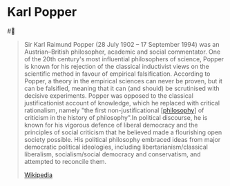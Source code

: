 # Karl Popper

#🌱

> Sir Karl Raimund Popper  (28 July 1902 – 17 September 1994) was an Austrian–British philosopher, academic and social commentator. One of the 20th century's most influential philosophers of science, Popper is known for his rejection of the classical inductivist views on the scientific method in favour of empirical falsification. According to Popper, a theory in the empirical sciences can never be proven, but it can be falsified, meaning that it can (and should) be scrutinised with decisive experiments. Popper was opposed to the classical justificationist account of knowledge, which he replaced with critical rationalism, namely "the first non-justificational [[philosophy]] of criticism in the history of philosophy".In political discourse, he is known for his vigorous defence of liberal democracy and the principles of social criticism that he believed made a flourishing open society possible. His political philosophy embraced ideas from major democratic political ideologies, including libertarianism/classical liberalism, socialism/social democracy and conservatism, and attempted to reconcile them.
>
> [Wikipedia](https://en.wikipedia.org/wiki/Karl%20Popper)


[//begin]: # "Autogenerated link references for markdown compatibility"
[philosophy]: ../../../philosophy.md "Philosophy"
[//end]: # "Autogenerated link references"
